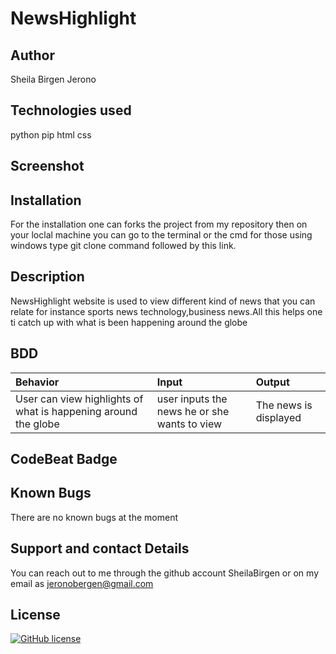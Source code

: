 # NewsHighlight

## Author
Sheila Birgen Jerono

## Technologies used
python
pip
html
css

## Screenshot

## Installation
For the installation one can forks the project from my repository
then on your loclal machine you can go to the terminal or the cmd for those using windows type git clone command followed by this link.

## Description
NewsHighlight website is used to view different kind of news that you can relate for instance sports news technology,business news.All this helps one ti catch up with what is been happening around the globe

## BDD
| Behavior | Input    | Output   |
| :------------- | :------------- | :------------- |
| User can view highlights of what is happening around the globe| user inputs the news he or she wants to view | The news is displayed|#

## CodeBeat Badge

## Known Bugs
There are no known bugs at the moment

## Support and contact Details
You can reach out to me through the github account SheilaBirgen
or on my email as jeronobergen@gmail.com

## License
[![GitHub license](https://img.shields.io/github/license/Naereen/StrapDown.js.svg)](https://github.com/Naereen/StrapDown.js/blob/master/LICENSE)